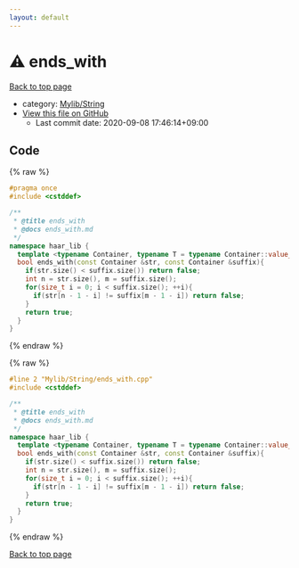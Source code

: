 ```yaml
---
layout: default
---
```


<!-- mathjax config similar to math.stackexchange -->
<script type="text/javascript" async
  src="https://cdnjs.cloudflare.com/ajax/libs/mathjax/2.7.5/MathJax.js?config=TeX-MML-AM_CHTML">
</script>
<script type="text/x-mathjax-config">
  MathJax.Hub.Config({
    TeX: { equationNumbers: { autoNumber: "AMS" }},
    tex2jax: {
      inlineMath: [ ['$','$'] ],
      processEscapes: true
    },
    "HTML-CSS": { matchFontHeight: false },
    displayAlign: "left",
    displayIndent: "2em"
  });
</script>

<script type="text/javascript" src="https://cdnjs.cloudflare.com/ajax/libs/jquery/3.4.1/jquery.min.js"></script>
<script src="https://cdn.jsdelivr.net/npm/jquery-balloon-js@1.1.2/jquery.balloon.min.js" integrity="sha256-ZEYs9VrgAeNuPvs15E39OsyOJaIkXEEt10fzxJ20+2I=" crossorigin="anonymous"></script>
<script type="text/javascript" src="../../../assets/js/copy-button.js"></script>
<link rel="stylesheet" href="../../../assets/css/copy-button.css" />


# :warning: ends_with

<a href="../../../index.html">Back to top page</a>

* category: <a href="../../../index.html#d75653ebf9facf6e669959c8c0d9cbcf">Mylib/String</a>
* <a href="{{ site.github.repository_url }}/blob/master/Mylib/String/ends_with.cpp">View this file on GitHub</a>
    - Last commit date: 2020-09-08 17:46:14+09:00




## Code

<a id="unbundled"></a>
{% raw %}
```cpp
#pragma once
#include <cstddef>

/**
 * @title ends_with
 * @docs ends_with.md
 */
namespace haar_lib {
  template <typename Container, typename T = typename Container::value_type>
  bool ends_with(const Container &str, const Container &suffix){
    if(str.size() < suffix.size()) return false;
    int n = str.size(), m = suffix.size();
    for(size_t i = 0; i < suffix.size(); ++i){
      if(str[n - 1 - i] != suffix[m - 1 - i]) return false;
    }
    return true;
  }
}

```
{% endraw %}

<a id="bundled"></a>
{% raw %}
```cpp
#line 2 "Mylib/String/ends_with.cpp"
#include <cstddef>

/**
 * @title ends_with
 * @docs ends_with.md
 */
namespace haar_lib {
  template <typename Container, typename T = typename Container::value_type>
  bool ends_with(const Container &str, const Container &suffix){
    if(str.size() < suffix.size()) return false;
    int n = str.size(), m = suffix.size();
    for(size_t i = 0; i < suffix.size(); ++i){
      if(str[n - 1 - i] != suffix[m - 1 - i]) return false;
    }
    return true;
  }
}

```
{% endraw %}

<a href="../../../index.html">Back to top page</a>

